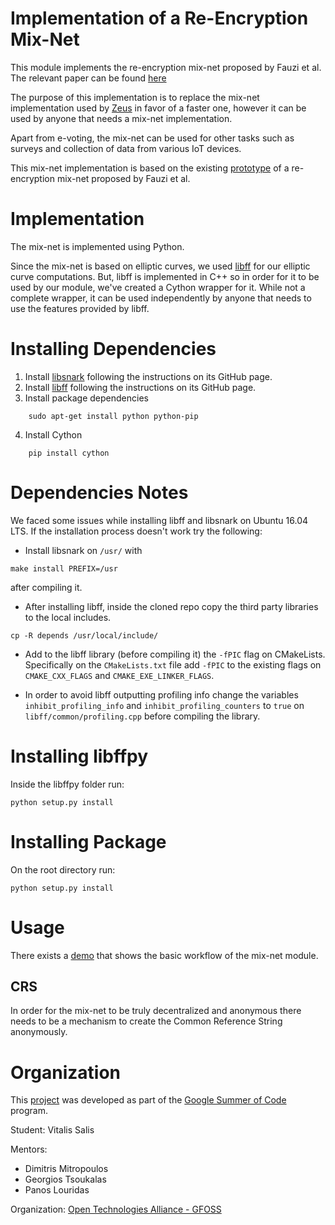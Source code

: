 Implementation of a Re-Encryption Mix-Net
======================================================

This module implements the re-encryption mix-net proposed by
Fauzi et al. The relevant paper can be found
[here](https://eprint.iacr.org/2016/866.pdf)

The purpose of this implementation is to replace the mix-net implementation
used by [Zeus](https://github.com/grnet/zeus) in favor of a faster one,
however it can be used by anyone that needs a mix-net implementation.

Apart from e-voting, the mix-net can be used for other tasks such as surveys
and collection of data from various IoT devices.

This mix-net implementation is based on the existing
[prototype](https://github.com/grnet/ac16)
of a re-encryption mix-net proposed by Fauzi et al.


Implementation
==============

The mix-net is implemented using Python.

Since the mix-net is based on elliptic curves, we used
[libff](https://github.com/scipr-lab/libff) for our
elliptic curve computations. But, libff is implemented in C++
so in order for it to be used by our module, we've created a
Cython wrapper for it. While not a complete wrapper, it can be
used independently by anyone that needs to use the features provided
by libff.

Installing Dependencies
=======================

1. Install [libsnark](https://github.com/scipr-lab/libsnark) following
the instructions on its GitHub page.
2. Install [libff](https://github.com/scipr-lab/libff) following
the instructions on its GitHub page.
3. Install package dependencies
```
    sudo apt-get install python python-pip
```
4. Install Cython
```
    pip install cython
```

Dependencies Notes
==================

We faced some issues while installing libff and libsnark on Ubuntu 16.04 LTS.
If the installation process doesn't work try the following:

- Install libsnark on `/usr/` with
```
make install PREFIX=/usr
```
after compiling it.

- After installing libff, inside the cloned repo copy
the third party libraries to the local includes.
```
cp -R depends /usr/local/include/
```

- Add to the libff library (before compiling it) the `-fPIC`
  flag on CMakeLists. Specifically on the
  `CMakeLists.txt` file add `-fPIC` to the existing flags on `CMAKE_CXX_FLAGS`
  and `CMAKE_EXE_LINKER_FLAGS`.

- In order to avoid libff outputting profiling info change the variables
  `inhibit_profiling_info` and `inhibit_profiling_counters` to `true` on
  `libff/common/profiling.cpp` before compiling the library.

Installing libffpy
==================

Inside the libffpy folder run:

```
python setup.py install
```

Installing Package
==================

On the root directory run:

```
python setup.py install
```

Usage
=====

There exists a
[demo](https://github.com/eellak/gsoc17module-zeus/blob/master/src/demo.py)
that shows the basic workflow of the mix-net module.

CRS
---

In order for the mix-net to be truly decentralized and anonymous
there needs to be a mechanism to create the Common Reference String
anonymously.


Organization
============

This [project](https://summerofcode.withgoogle.com/projects/#6269134514946048)
was developed as part of the [Google Summer of Code](
https://summerofcode.withgoogle.com) program.

Student: Vitalis Salis

Mentors:

- Dimitris Mitropoulos
- Georgios Tsoukalas
- Panos Louridas

Organization: [Open Technologies Alliance - GFOSS](https://gfoss.eu/)

